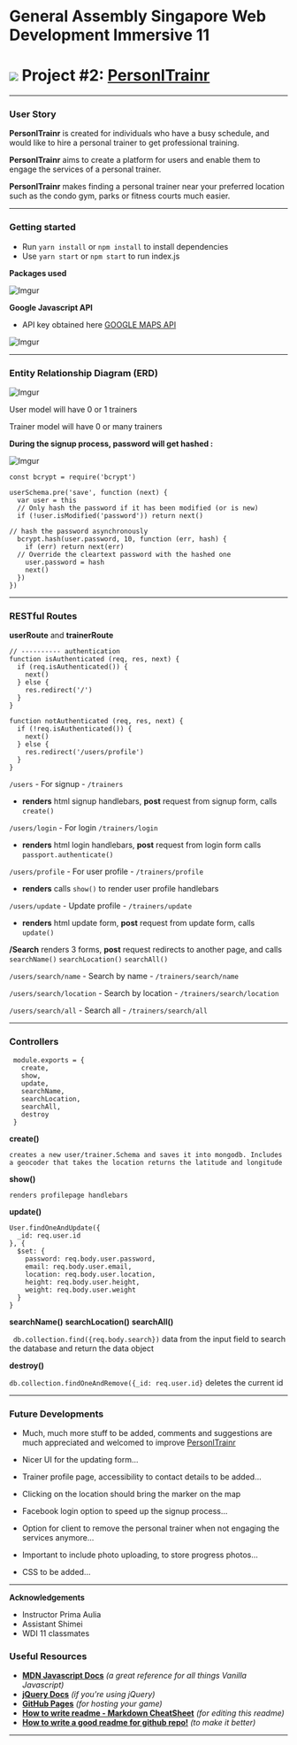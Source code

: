 # General Assembly Singapore Web Development Immersive 11

# ![](https://ga-dash.s3.amazonaws.com/production/assets/logo-9f88ae6c9c3871690e33280fcf557f33.png) Project #2: [PersonlTrainr](https://personltrainr.herokuapp.com/)
---
### **User Story**

 **PersonlTrainr** is created for individuals who have a busy schedule, and would like to hire a personal trainer to get professional training.

 **PersonlTrainr** aims to create a platform for users and enable them to engage the services of a personal trainer.

 **PersonlTrainr** makes finding a personal trainer near your preferred location such as the condo gym, parks or fitness courts much easier.

 ---

 ### **Getting started**


* Run `yarn install` or `npm install` to install dependencies
 * Use `yarn start` or `npm start` to run index.js


**Packages used**

 ![Imgur](http://i.imgur.com/kaRunvr.png?5)

 **Google Javascript API**

 * API key obtained here [GOOGLE MAPS API](https://developers.google.com/maps/documentation/javascript/)

 ![Imgur](http://i.imgur.com/KvbH9Hb.png)

 ---

 ### **Entity Relationship Diagram (ERD)**

 ![Imgur](http://i.imgur.com/GTQaVTk.png?1)

 User model will have 0 or 1 trainers

 Trainer model will have 0 or many trainers

**During the signup process, password will get hashed :**

![Imgur](http://i.imgur.com/Ek6vHrG.png?1)
 ```
 const bcrypt = require('bcrypt')

 userSchema.pre('save', function (next) {
   var user = this
   // Only hash the password if it has been modified (or is new)
   if (!user.isModified('password')) return next()

 // hash the password asynchronously
   bcrypt.hash(user.password, 10, function (err, hash) {
     if (err) return next(err)
   // Override the cleartext password with the hashed one
     user.password = hash
     next()
   })
 })
```

---

### **RESTful Routes**

**userRoute**  and  **trainerRoute**

```
// ---------- authentication
function isAuthenticated (req, res, next) {
  if (req.isAuthenticated()) {
    next()
  } else {
    res.redirect('/')
  }
}

function notAuthenticated (req, res, next) {
  if (!req.isAuthenticated()) {
    next()
  } else {
    res.redirect('/users/profile')
  }
}
```

`/users` - For signup - `/trainers`

 * **renders** html signup handlebars, **post** request from signup form, calls `create()`

`/users/login` - For login `/trainers/login`

* **renders** html login handlebars, **post** request from login form calls `passport.authenticate()`

`/users/profile` - For user profile - `/trainers/profile`

* **renders** calls `show()` to render user profile handlebars

`/users/update` - Update profile - `/trainers/update`

* **renders** html update form, **post** request from update form, calls `update()`

**/Search** renders 3 forms, **post** request redirects to another page, and calls `searchName()` `searchLocation()` `searchAll()`

`/users/search/name` - Search by name - `/trainers/search/name`

`/users/search/location` - Search by location - `/trainers/search/location`

`/users/search/all` - Search all - `/trainers/search/all`


  ---

### **Controllers**

```
 module.exports = {
   create,
   show,
   update,
   searchName,
   searchLocation,
   searchAll,
   destroy
 }
 ```

 **create()**

 `creates a new user/trainer.Schema and saves it into mongodb. Includes a geocoder that takes the location returns the latitude and longitude`

 **show()**

 `renders profilepage handlebars`

 **update()**
 ```
 User.findOneAndUpdate({
   _id: req.user.id
 }, {
   $set: {
     password: req.body.user.password,
     email: req.body.user.email,
     location: req.body.user.location,
     height: req.body.user.height,
     weight: req.body.user.weight
   }
 }
 ```

 **searchName()**
 **searchLocation()**
 **searchAll()**

` db.collection.find({req.body.search})` data from the input field to search the database and return the data object

 **destroy()**

`db.collection.findOneAndRemove({_id: req.user.id}` deletes the current id

---
### **Future Developments**

* Much, much more stuff to be added, comments and suggestions are much appreciated and welcomed to improve [PersonlTrainr](https://personltrainr.herokuapp.com/)

* Nicer UI for the updating form...

* Trainer profile page, accessibility to contact details to be added...

* Clicking on the location should bring the marker on the map

* Facebook login option to speed up the signup process...

* Option for client to remove the personal trainer when not engaging the services anymore...

* Important to include photo uploading, to store progress photos...

* CSS to be added...

---

**Acknowledgements**
* Instructor Prima Aulia
* Assistant Shimei
* WDI 11 classmates

### Useful Resources

* **[MDN Javascript Docs](https://developer.mozilla.org/en-US/docs/Web/JavaScript)** _(a great reference for all things Vanilla Javascript)_
* **[jQuery Docs](http://api.jquery.com)** _(if you're using jQuery)_
* **[GitHub Pages](https://pages.github.com)** _(for hosting your game)_
* **[How to write readme - Markdown CheatSheet](https://github.com/adam-p/markdown-here/wiki/Markdown-Cheatsheet)** _(for editing this readme)_
* **[How to write a good readme for github repo!](https://gist.github.com/PurpleBooth/109311bb0361f32d87a2)** _(to make it better)_

---
